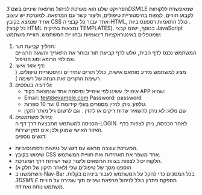 הפרויקט שלנו הוא מערכת לניהול מרפאת שיניים בשם *3DSMILE* שמאפשרת ללקוחות לקבוע תורים, לצפות בהיסטוריית טיפולים, וליצור קשר עם המרפאה. למערכת יש עיצוב אחיד שנמצא בקובץ CSS אחד עבור כל קבצי ה-HTML, כולל התאמות רספונסיביות .(כל קבצי HTML נמצאות בתיקית TEMPLATESׂ). בנוסף, ישנם קבצי JavaScript שמטפלים באינטראקציות דינאמיות ובחוויית המשתמש.
 חוויית משתמש:
1. *תהליך קביעת תור:*  
   המשתמש נכנס לדף הבית, גולש לדף קביעת תור ובוחר את התאריך והשעה הרצויים וגם לפי הרופא וסוג הטיפול.
2. *דף אזור אישי:*  
   מציג למשתמש מידע מותאם אישית, כולל תורים עתידיים והיסטוריית טיפולים. ( רשימת התןרים זאת הנחה של רשימה )
3. *ולידציה בטפסים:*  
   - *אימייל:* עשינו לפי אימייל וסיסמה אחד שנמצאת בקוד APP שהיא:
   - Email: test@example.com
Password: password
   - *טלפון:* ניתן להזין מספרים בעלי קידומת 0 ועד 10 ספרות.  
   - *שם מלא:* לא ניתן להשאיר שדות ריקים או להזין . וגם לרשום גיל מותר ותקין
4. *ניהול משתמשים:*  
   הכניסה למשתמש מתבצעת דרך דף ה-LOGIN. לאחר הכניסה, ניתן לצפות בדף האזור האישי שמוגן ולכן אינו זמין ישירות.  
דגשים נוספים:
- המערכת עוצבה מראש עם דגש על נגישות ורספונסיביות.  
- שימוש בקובץ CSS אחד משפר את האחידות ואת חוויית המשתמש.  
- הלקוח יכול לצפות בצוות הרופאים וליצור קשר ישירות דרך המערכת.  
- ⁠הוספנו מסך של טיפולים שלי (לאחר תיקון של חלק א) 
- ⁠השתמשנו ב-Nav-Bar בכל המסכים כדי להקל על המשתמש לעבור ביניהם בקלות.
*3DSMILE* מספקת פתרון כולל לניהול מרפאת שיניים תוך שמירה על חוויית משתמש נוחה ואחידה.
